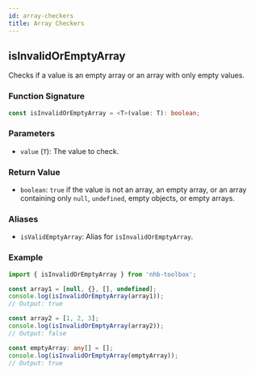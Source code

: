 ```yaml
---
id: array-checkers
title: Array Checkers
---
```


## isInvalidOrEmptyArray

Checks if a value is an empty array or an array with only empty values.

### Function Signature

```typescript
const isInvalidOrEmptyArray = <T>(value: T): boolean;
```

### Parameters

- `value` (`T`): The value to check.

### Return Value

- `boolean`: `true` if the value is not an array, an empty array, or an array containing only `null`, `undefined`, empty objects, or empty arrays.

### Aliases

- `isValidEmptyArray`: Alias for `isInvalidOrEmptyArray`.

### Example

```typescript
import { isInvalidOrEmptyArray } from 'nhb-toolbox';

const array1 = [null, {}, [], undefined];
console.log(isInvalidOrEmptyArray(array1));
// Output: true

const array2 = [1, 2, 3];
console.log(isInvalidOrEmptyArray(array2));
// Output: false

const emptyArray: any[] = [];
console.log(isInvalidOrEmptyArray(emptyArray));
// Output: true
